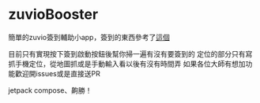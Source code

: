 # zuvioBooster
簡單的zuvio簽到輔助小app，簽到的東西參考了[這個](https://github.com/Kalvin520/auto-zuvio) 

目前只有實現按下簽到啟動按鈕後幫你掃一遍有沒有要簽到的
定位的部分只有寫抓手機定位，從地圖抓或是手動輸入看以後有沒有時間弄
如果各位大師有想加功能歡迎開issues或是直接送PR

jetpack compose、齁勝！